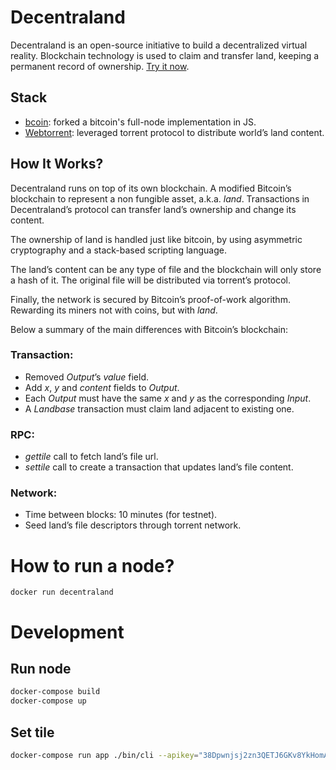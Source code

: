 # Decentraland
Decentraland is an open-source initiative to build a decentralized virtual reality. Blockchain technology is used to claim and transfer land, keeping a permanent record of ownership. [Try it now](https://decentraland.org/app/).

## Stack
* [bcoin](https://github.com/bcoin-org/bcoin): forked a bitcoin's full-node implementation in JS.
* [Webtorrent](https://github.com/feross/webtorrent): leveraged torrent protocol to distribute world’s land content.

## How It Works?
Decentraland runs on top of its own blockchain. A modified Bitcoin’s blockchain to represent a non fungible asset, a.k.a. *land*. Transactions in Decentraland’s protocol can transfer land’s ownership and change its content.

The ownership of land is handled just like bitcoin, by using asymmetric cryptography and a stack-based scripting language.

The land’s content can be any type of file and the blockchain will only store a hash of it. The original file will be distributed via torrent’s protocol.

Finally, the network is secured by Bitcoin’s proof-of-work algorithm. Rewarding its miners not with coins, but with *land*.

Below a summary of the main differences with Bitcoin’s blockchain:

### Transaction:
* Removed *Output*’s *value* field.
* Add *x*, *y* and *content* fields to *Output*.
* Each *Output* must have the same *x* and *y* as the corresponding *Input*.
* A *Landbase* transaction must claim land adjacent to existing one.

### RPC:
* *gettile* call to fetch land’s file url.
* *settile* call to create a transaction that updates land’s file content.

### Network:
* Time between blocks: 10 minutes (for testnet).
* Seed land’s file descriptors through torrent network.


# How to run a node?
```
docker run decentraland
```

# Development

## Run node
```bash
docker-compose build
docker-compose up
```

## Set tile
```bash
docker-compose run app ./bin/cli --apikey="38Dpwnjsj2zn3QETJ6GKv8YkHomA" --url=app:8301 rpc settile 0 1 /data/hola.png
```
